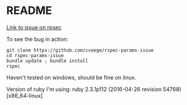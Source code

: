 # README

[Link to issue on rpsec](https://github.com/rspec/rspec-rails/issues/1700)

To see the bug in action:

```
git clone https://github.com/cvoege/rspec-params-issue
cd rspec-params-issue
bundle update ; bundle install
rspec
```

Haven't tested on windows, should be fine on linux.

Version of ruby I'm using: ruby 2.3.1p112 (2016-04-26 revision 54768) [x86_64-linux]
